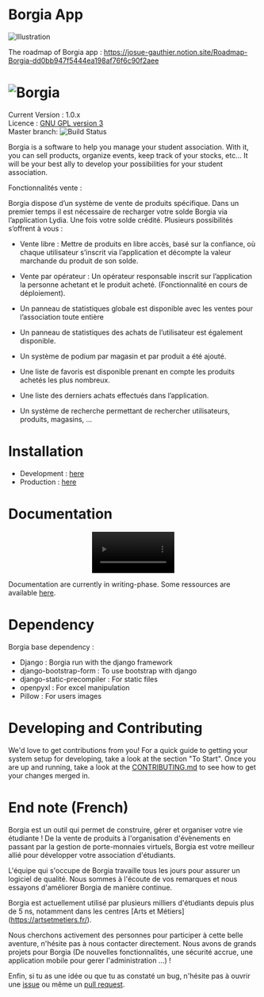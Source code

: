 # Borgia App

![Illustration](https://user-images.githubusercontent.com/20337589/175976110-09a1718b-78cb-4316-ac4f-560b2d168a69.png)



The roadmap of Borgia app : https://josue-gauthier.notion.site/Roadmap-Borgia-dd0bb947f5444ea198af76f6c90f2aee


# ![Borgia](./borgia/static/static_dirs/img/borgia-logo-light.png 'Borgia')

Current Version : 1.0.x   
Licence : [GNU GPL version 3](./license.txt)  
Master branch: ![Build Status](https://github.com/borgia-app/Borgia/actions/workflows/main.yml/badge.svg?branch=master)  

Borgia is a software to help you manage your student association. 
With it, you can sell products, organize events, keep track of your stocks, etc...
It will be your best ally to develop your possibilities for your student association.

Fonctionnalités vente : 

Borgia dispose d’un système de vente de produits spécifique. 
Dans un premier temps il est nécessaire de recharger votre solde Borgia via l’application Lydia. Une fois votre solde crédité. 
Plusieurs possibilités s’offrent à vous : 

-	Vente libre : Mettre de produits en libre accès, basé sur la confiance, où chaque utilisateur s’inscrit via l’application et décompte la valeur marchande du produit de son solde. 
-	Vente par opérateur : Un opérateur responsable inscrit sur l’application la personne achetant et le produit acheté. (Fonctionnalité en cours de déploiement). 

- Un panneau de statistiques globale est disponible avec les ventes pour l’association toute entière
- Un panneau de statistiques des achats de l’utilisateur est également disponible. 
- Un système de podium par magasin et par produit a été ajouté.
- Une liste de favoris est disponible prenant en compte les produits achetés les plus nombreux.
- Une liste des derniers achats effectués dans l’application. 
- Un système de recherche permettant de rechercher utilisateurs, produits, magasins, …


# Installation

-   Development : [here](https://github.com/borgia-app/Borgia-docs/blob/master/tutorials/dev_install.md)
-   Production : [here](https://github.com/borgia-app/Borgia-docs/blob/master/tutorials/prod_install.md)

# Documentation



<p align="center" width="100%">
    <video width="33%" src="https://user-images.githubusercontent.com/20337589/175973686-dc7cb745-832b-4948-a60f-bd0ca4d71bc5.mp4"></video>
</p>



Documentation are currently in writing-phase. Some ressources are available
[here](https://github.com/borgia-app/Borgia-docs).

# Dependency

Borgia base dependency :

-   Django : Borgia run with the django framework
-   django-bootstrap-form : To use bootstrap with django
-   django-static-precompiler : For static files
-   openpyxl : For excel manipulation
-   Pillow : For users images

# Developing and Contributing

We'd love to get contributions from you! For a quick guide to getting your
system setup for developing, take a look at the section "To Start".
Once you are up and running, take a look at the
[CONTRIBUTING.md](https://github.com/borgia-app/Borgia/CONTRIBUTING.md) to see
how to get your changes merged in.

# End note (French)

Borgia est un outil qui permet de construire, gérer et organiser votre vie
étudiante ! De la vente de produits à l'organisation d'évènements en passant
par la gestion de porte-monnaies virtuels, Borgia est votre meilleur allié pour
développer votre association d'étudiants.

L'équipe qui s'occupe de Borgia travaille tous les jours pour assurer un
logiciel de qualité. Nous sommes à l'écoute de vos remarques et nous essayons
d'améliorer Borgia de manière continue.

Borgia est actuellement utilisé par plusieurs milliers d'étudiants depuis plus
de 5 ns, notamment dans les centres [Arts et Métiers] (https://artsetmetiers.fr/).

Nous cherchons activement des personnes pour participer à cette belle aventure,
n'hésite pas à nous contacter directement. Nous avons de grands projets pour Borgia
(De nouvelles fonctionnalités, une sécurité accrue, une application mobile pour gerer l'administration ...) !

Enfin, si tu as une idée ou que tu as constaté un bug, n'hésite pas à ouvrir
une [issue](https://github.com/borgia-app/Borgia/issues) ou même un
[pull request](https://github.com/borgia-app/Borgia/pulls).
